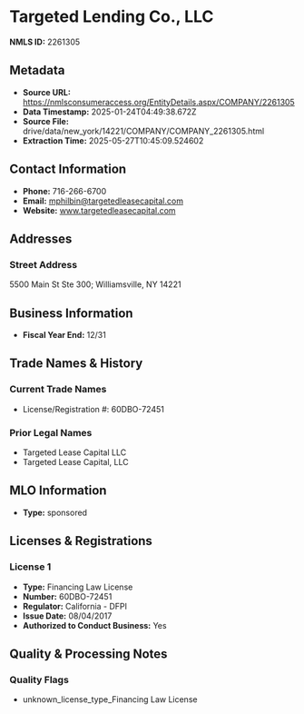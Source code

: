 # Targeted Lending Co., LLC

**NMLS ID:** 2261305

## Metadata
- **Source URL:** https://nmlsconsumeraccess.org/EntityDetails.aspx/COMPANY/2261305
- **Data Timestamp:** 2025-01-24T04:49:38.672Z
- **Source File:** drive/data/new_york/14221/COMPANY/COMPANY_2261305.html
- **Extraction Time:** 2025-05-27T10:45:09.524602

## Contact Information
- **Phone:** 716-266-6700
- **Email:** mphilbin@targetedleasecapital.com
- **Website:** www.targetedleasecapital.com

## Addresses
### Street Address
5500 Main St Ste 300; Williamsville, NY 14221

## Business Information
- **Fiscal Year End:** 12/31

## Trade Names & History
### Current Trade Names
- License/Registration #: 60DBO-72451

### Prior Legal Names
- Targeted Lease Capital LLC
- Targeted Lease Capital, LLC

## MLO Information
- **Type:** sponsored

## Licenses & Registrations

### License 1
- **Type:** Financing Law License
- **Number:** 60DBO-72451
- **Regulator:** California - DFPI
- **Issue Date:** 08/04/2017
- **Authorized to Conduct Business:** Yes

## Quality & Processing Notes
### Quality Flags
- unknown_license_type_Financing Law License
